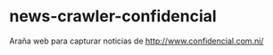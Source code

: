 news-crawler-confidencial
=========================

Araña web para capturar noticias de http://www.confidencial.com.ni/
